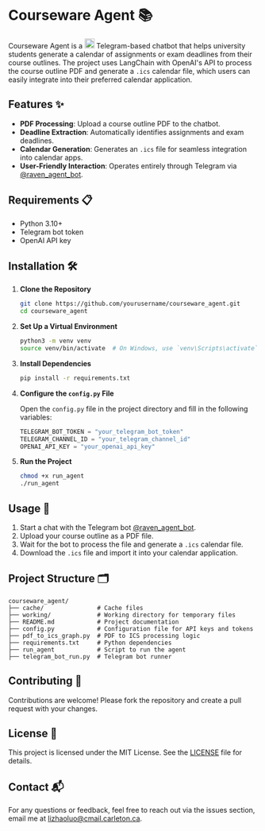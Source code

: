 # Courseware Agent 📚

Courseware Agent is a <img src="https://upload.wikimedia.org/wikipedia/commons/8/82/Telegram_logo.svg" alt="Telegram Logo" width="20" height="20"> Telegram-based chatbot that helps university students generate a calendar of assignments or exam deadlines from their course outlines. The project uses LangChain with OpenAI's API to process the course outline PDF and generate a `.ics` calendar file, which users can easily integrate into their preferred calendar application.

## Features ✨

- **PDF Processing**: Upload a course outline PDF to the chatbot.
- **Deadline Extraction**: Automatically identifies assignments and exam deadlines.
- **Calendar Generation**: Generates an `.ics` file for seamless integration into calendar apps.
- **User-Friendly Interaction**: Operates entirely through Telegram via [@raven_agent_bot](https://t.me/raven_agent_bot).

## Requirements 📋

- Python 3.10+
- Telegram bot token
- OpenAI API key

## Installation 🛠️

1. **Clone the Repository**

   ```bash
   git clone https://github.com/yourusername/courseware_agent.git
   cd courseware_agent
   ```

2. **Set Up a Virtual Environment**

   ```bash
   python3 -m venv venv
   source venv/bin/activate  # On Windows, use `venv\Scripts\activate`
   ```

3. **Install Dependencies**

   ```bash
   pip install -r requirements.txt
   ```

4. **Configure the `config.py` File**

   Open the `config.py` file in the project directory and fill in the following variables:

   ```python
   TELEGRAM_BOT_TOKEN = "your_telegram_bot_token"
   TELEGRAM_CHANNEL_ID = "your_telegram_channel_id"
   OPENAI_API_KEY = "your_openai_api_key"
   ```

5. **Run the Project**

   ```bash
   chmod +x run_agent
   ./run_agent
   ```

## Usage 🚀

1. Start a chat with the Telegram bot [@raven_agent_bot](https://t.me/raven_agent_bot).
2. Upload your course outline as a PDF file.
3. Wait for the bot to process the file and generate a `.ics` calendar file.
4. Download the `.ics` file and import it into your calendar application.

## Project Structure 🗂️

```plaintext
courseware_agent/
├── cache/               # Cache files
├── working/             # Working directory for temporary files
├── README.md            # Project documentation
├── config.py            # Configuration file for API keys and tokens
├── pdf_to_ics_graph.py  # PDF to ICS processing logic
├── requirements.txt     # Python dependencies
├── run_agent            # Script to run the agent
├── telegram_bot_run.py  # Telegram bot runner
```

## Contributing 🤝

Contributions are welcome! Please fork the repository and create a pull request with your changes.

## License 📄

This project is licensed under the MIT License. See the [LICENSE](LICENSE) file for details.

## Contact 📬

For any questions or feedback, feel free to reach out via the issues section, email me at [lizhaoluo@cmail.carleton.ca](mailto:lizhaoluo@cmail.carleton.ca).
